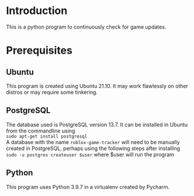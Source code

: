 # Introduction
This is a python program to continuously check for game updates.

# Prerequisites
## Ubuntu
This program is created using Ubuntu 21.10. It may work flawlessly on other distros or may require some tinkering.

## PostgreSQL
The database used is PostgreSQL version 13.7. It can be installed in Ubuntu from the commandline using \
`sudo apt-get install postgresql` \
A database with the name `roblox-game-tracker` will need to be manually created in PostgreSQL, perhaps using the
following steps after installing \
`sudo -u postgres createuser $user` where $user will run the program

## Python
This program uses Python 3.9.7 in a virtualenv created by Pycharm.


